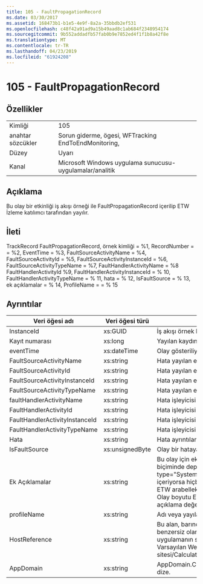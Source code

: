 ```yaml
---
title: 105 - FaultPropagationRecord
ms.date: 03/30/2017
ms.assetid: 168473b1-b1e5-4e9f-8a2a-35bbdb2ef531
ms.openlocfilehash: c48f42a91ad9a15b49aad8c1ab684f2348954174
ms.sourcegitcommit: 9b552addadfb57fab0b9e7852ed4f1f1b8a42f8e
ms.translationtype: MT
ms.contentlocale: tr-TR
ms.lasthandoff: 04/23/2019
ms.locfileid: "61924208"
---
```

# <a name="105---faultpropagationrecord"></a>105 - FaultPropagationRecord
## <a name="properties"></a>Özellikler  
  
|||  
|-|-|  
|Kimliği|105|  
|anahtar sözcükler|Sorun giderme, ögesi, WFTracking EndToEndMonitoring,|  
|Düzey|Uyarı|  
|Kanal|Microsoft Windows uygulama sunucusu-uygulamalar/analitik|  
  
## <a name="description"></a>Açıklama  
 Bu olay bir etkinliği iş akışı örneği ile FaultPropagationRecord içerilip ETW İzleme katılımcı tarafından yayılır.  
  
## <a name="message"></a>İleti  
 TrackRecord FaultPropagationRecord, örnek kimliği = %1, RecordNumber = = %2, EventTime = %3, FaultSourceActivityName = %4, FaultSourceActivityId = %5, FaultSourceActivityInstanceId = %6, FaultSourceActivityTypeName = %7, FaultHandlerActivityName = %8  FaultHandlerActivityId %9, FaultHandlerActivityInstanceId = % 10, FaultHandlerActivityTypeName = % 11, hata = % 12, IsFaultSource = % 13, ek açıklamalar = % 14, ProfileName = = % 15  
  
## <a name="details"></a>Ayrıntılar  
  
|Veri öğesi adı|Veri öğesi türü|Açıklama|  
|--------------------|--------------------|-----------------|  
|InstanceId|xs:GUID|İş akışı örnek kimliği|  
|Kayıt numarası|xs:long|Yayılan kaydın sıra numarası|  
|eventTime|xs:dateTime|Olay gösteriliyordu, UTC zamanı|  
|FaultSourceActivityName|xs:string|Hata yayılan etkinlik adı|  
|FaultSourceActivityId|xs:string|Hata yayılan etkinliğin kimliği|  
|FaultSourceActivityInstanceId|xs:string|Hata yayılan etkinliğin örnek kimliği|  
|FaultSourceActivityTypeName|xs:string|Hata yayılan etkinlik türü|  
|faultHandlerActivityName|xs:string|Hata işleyicisi etkinliğin görünen adı|  
|FaultHandlerActivityId|xs:string|Hata işleyicisi etkinliğin kimliği|  
|FaultHandlerActivityInstanceId|xs:string|Hata işleyicisi etkinliğin örnek kimliği|  
|FaultHandlerActivityTypeName|xs:string|Hata işleyicisi etkinliğin türü|  
|Hata|xs:string|Hata ayrıntıları|  
|IsFaultSource|xs:unsignedByte|Olay bir hataya kaynaktan gösteriliyordu gösterir|  
|Ek Açıklamalar|xs:string|Bu olay için eklenen ek açıklamalar.  Değerlerini bir xml öğesi biçiminde depolanır \<öğeleri >\< öğe adı "annotationName" type="System.String =" > annotationValue\</item > \< /öğeler >.  Dize içeriyorsa hiçbir ek açıklama belirtilirse \<öğeler / >. ETW olay boyutu ETW arabellek boyutu veya ETW olayı için en fazla yükü sınırlıdır. Olay boyutu ETW limitlerini sonra olayı bırakarak ek açıklamalar ve ek açıklama değeri ile değiştirerek kesilmiş \<öğeleri >...  \< /öğeler >.|  
|profileName|xs:string|Adı veya yayılan bu olay ile sonuçlanan bir izleme profili|  
|HostReference|xs:string|Bu alan, barındırılan web hizmetleri için hizmet web hiyerarşideki benzersiz olarak tanımlar.  Biçimi olarak tanımlanan ' Web sitesi adı uygulamanın sanal yolu&#124;hizmet sanal yolu&#124;HizmetAdı ' örnek: ' Varsayılan Web sitesi/CalculatorApplication&#124;/CalculatorService.svc&#124;CalculatorService'|  
|AppDomain|xs:string|AppDomain.CurrentDomain.FriendlyName tarafından döndürülen dize.|
